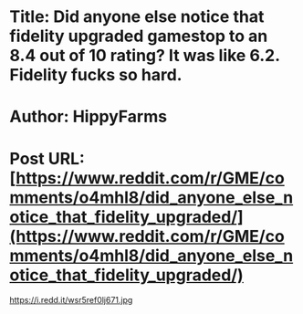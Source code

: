 # Title: Did anyone else notice that fidelity upgraded gamestop to an 8.4 out of 10 rating? It was like 6.2. Fidelity fucks so hard.
# Author: HippyFarms
# Post URL: [https://www.reddit.com/r/GME/comments/o4mhl8/did_anyone_else_notice_that_fidelity_upgraded/](https://www.reddit.com/r/GME/comments/o4mhl8/did_anyone_else_notice_that_fidelity_upgraded/)


https://i.redd.it/wsr5ref0lj671.jpg